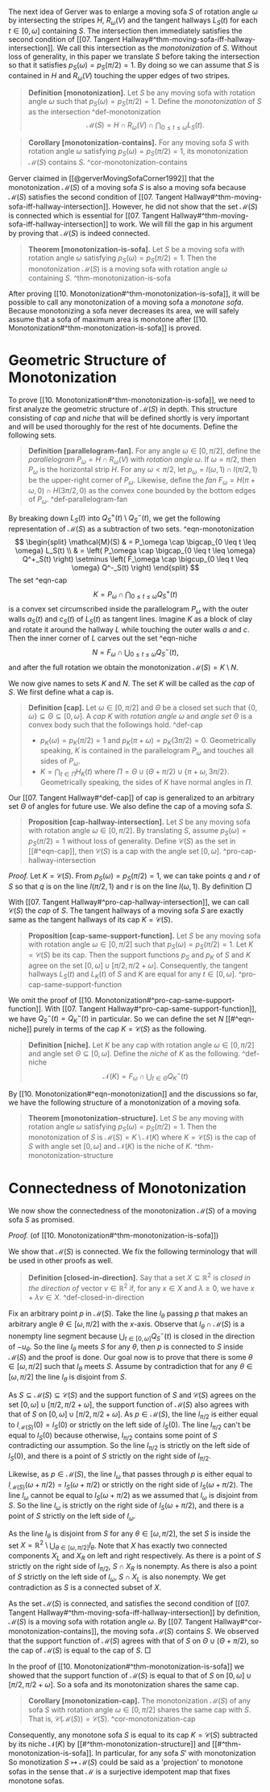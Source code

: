 The next idea of Gerver was to enlarge a moving sofa $S$ of rotation angle $\omega$ by intersecting the stripes $H$, $R_\omega(V)$ and the tangent hallways $L_S(t)$ for each $t \in [0, \omega]$ containing $S$. The intersection then immediately satisfies the second condition of [[07. Tangent Hallway#^thm-moving-sofa-iff-hallway-intersection]]. We call this intersection as the _monotonization_ of $S$. Without loss of generality, in this paper we translate $S$ before taking the intersection so that it satisfies $p_S(\omega) = p_S(\pi/2) = 1$. By doing so we can assume that $S$ is contained in $H$ and $R_\omega(V)$ touching the upper edges of two stripes.

> __Definition [monotonization].__ Let $S$ be any moving sofa with rotation angle $\omega$ such that $p_S(\omega) = p_S(\pi/2) = 1$. Define the _monotonization_ of $S$ as the intersection ^def-monotonization
$$
\mathcal{M}(S) = H \cap R_\omega(V) \cap \bigcap_{0 \leq t \leq \omega} L_S(t).
$$

> __Corollary [monotonization-contains].__ For any moving sofa $S$ with rotation angle $\omega$ satisfying $p_S(\omega) = p_S(\pi/2) = 1$, its monotonization $\mathcal{M}(S)$ contains $S$. ^cor-monotonization-contains

Gerver claimed in [[@gerverMovingSofaCorner1992]] that the monotonization $\mathcal{M}(S)$ of a moving sofa $S$ is also a moving sofa because $\mathcal{M}(S)$ satisfies the second condition of [[07. Tangent Hallway#^thm-moving-sofa-iff-hallway-intersection]]. However, he did not show that the set $\mathcal{M}(S)$ is connected which is essential for [[07. Tangent Hallway#^thm-moving-sofa-iff-hallway-intersection]] to work. We will fill the gap in his argument by proving that $\mathcal{M}(S)$ is indeed connected.

> __Theorem [monotonization-is-sofa].__ Let $S$ be a moving sofa with rotation angle $\omega$ satisfying $p_S(\omega) = p_S(\pi/2) = 1$. Then the monotonization $\mathcal{M}(S)$ is a moving sofa with rotation angle $\omega$ containing $S$. ^thm-monotonization-is-sofa

After proving [[10. Monotonization#^thm-monotonization-is-sofa]], it will be possible to call any monotonization of a moving sofa a _monotone sofa_. Because monotonizing a sofa never decreases its area, we will safely assume that a sofa of maximum area is monotone after [[10. Monotonization#^thm-monotonization-is-sofa]] is proved.

# Geometric Structure of Monotonization

To prove [[10. Monotonization#^thm-monotonization-is-sofa]], we need to first analyze the geometric structure of $\mathcal{M}(S)$ in depth. This structure consisting of _cap_ and _niche_ that will be defined shortly is very important and will be used thoroughly for the rest of hte documents. Define the following sets. 

> __Definition [parallelogram-fan].__ For any angle $\omega \in [0, \pi/2]$, define the _parallelogram_ $P_\omega = H \cap R_\omega(V)$ with _rotation angle_ $\omega$. If $\omega = \pi / 2$, then $P_\omega$ is the horizontal strip $H$. For any $\omega < \pi / 2$, let $p_{\omega} = l(\omega, 1) \cap l(\pi/2, 1)$ be the upper-right corner of $P_\omega$. Likewise, define the _fan_ $F_\omega = H(\pi+\omega, 0) \cap H(3\pi/2, 0)$ as the convex cone bounded by the bottom edges of $P_\omega$. ^def-parallelogram-fan

By breaking down $L_S(t)$ into $Q_S^+(t) \setminus Q_S^-(t)$, we get the following representation of $\mathcal{M}(S)$ as a subtraction of two sets. ^eqn-monotonization
$$
\begin{split}
\mathcal{M}(S) & = P_\omega \cap \bigcap_{0 \leq t \leq \omega} L_S(t)  \\
& =
\left( P_\omega \cap \bigcap_{0 \leq t \leq \omega} Q^+_S(t) \right) \setminus \left( F_\omega \cap \bigcup_{0 \leq t \leq \omega} Q^-_S(t) \right)
\end{split}
$$
The set ^eqn-cap
$$
K = P_\omega \cap \bigcap_{0 \leq t \leq \omega} Q^+_S(t)
$$
is a convex set circumscribed inside the parallelogram $P_\omega$ with the outer walls $a_S(t)$ and $c_S(t)$ of $L_S(t)$ as tangent lines. Imagine $K$ as a block of clay and rotate it around the hallway $L$ while touching the outer walls $a$ and $c$. Then the inner corner of $L$ carves out the set ^eqn-niche
$$
N = F_\omega \cap \bigcup_{0 \leq t \leq \omega} Q^-_S(t),
$$
and after the full rotation we obtain the monotonization $\mathcal{M}(S) = K \setminus N$.

We now give names to sets $K$ and $N$. The set $K$ will be called as the _cap_ of $S$. We first define what a cap is.

> __Definition [cap].__ Let $\omega \in [0, \pi/2]$ and $\Theta$ be a closed set such that $\left\{ 0, \omega \right\} \subseteq \Theta \subseteq [0, \omega]$. A _cap_ $K$ with _rotation angle_ $\omega$ and _angle set_ $\Theta$ is a convex body such that the followings hold. ^def-cap
> 
> - $p_K(\omega) = p_K(\pi/2) = 1$ and $p_K(\pi + \omega) = p_K(3\pi/2) = 0$. Geometrically speaking, $K$ is contained in the parallelogram $P_\omega$ and touches all sides of $P_\omega$.
> - $K = \bigcap_{t \in \Pi} H_K(t)$ where $\Pi = \Theta \cup (\Theta + \pi/2) \cup \{\pi + \omega, 3\pi/2\}$. Geometrically speaking, the sides of $K$ have normal angles in $\Pi$.

Our [[07. Tangent Hallway#^def-cap]] of cap is generalized to an arbitrary set $\Theta$ of angles for future use. We also define the cap of a moving sofa $S$.

> __Proposition [cap-hallway-intersection].__ Let $S$ be any moving sofa with rotation angle $\omega \in [0, \pi/2]$. By translating $S$, assume $p_S(\omega) = p_S(\pi/2) = 1$ without loss of generality. Define $\mathcal{C}(S)$ as the set in [[#^eqn-cap]], then $\mathcal{C}(S)$ is a cap with the angle set $[0, \omega]$. ^pro-cap-hallway-intersection

_Proof._ Let $K = \mathcal{C}(S)$. From $p_S(\omega) = p_S(\pi/2) = 1$, we can take points $q$ and $r$ of $S$ so that $q$ is on the line $l(\pi/2, 1)$ and r is on the line $l(\omega, 1)$. By definition  □

With [[07. Tangent Hallway#^pro-cap-hallway-intersection]], we can call $\mathcal{C}(S)$ the _cap_ of $S$. The tangent hallways of a moving sofa $S$ are exactly same as the tangent hallways of its cap $K = \mathcal{C}(S)$.

> __Proposition [cap-same-support-function].__ Let $S$ be any moving sofa with rotation angle $\omega \in [0, \pi/2]$ such that $p_S(\omega) = p_S(\pi/2) = 1$. Let $K = \mathcal{C}(S)$ be its cap. Then the support functions $p_S$ and $p_K$ of $S$ and $K$ agree on the set $[0, \omega] \cup [\pi/2, \pi/2 + \omega]$. Consequently, the tangent hallways $L_S(t)$ and $L_K(t)$ of $S$ and $K$ are equal for any $t \in [0, \omega]$. ^pro-cap-same-support-function

We omit the proof of [[10. Monotonization#^pro-cap-same-support-function]]. With [[07. Tangent Hallway#^pro-cap-same-support-function]], we have $Q^-_S(t) = Q^-_K(t)$ in particular. So we can define the set $N$ [[#^eqn-niche]] purely in terms of the cap $K = \mathcal{C}(S)$ as the following.

> __Definition [niche].__ Let $K$ be any cap with rotation angle $\omega \in [0, \pi/2]$ and angle set $\Theta \subseteq [0, \omega]$. Define the _niche_ of $K$ as the following. ^def-niche
$$
\mathcal{N}(K) = F_{\omega} \cap \bigcup_{t \in \Theta} Q^-_K(t)
$$

By [[10. Monotonization#^eqn-monotonization]] and the discussions so far, we have the following structure of a monotonization of a moving sofa. 

> __Theorem [monotonization-structure].__ Let $S$ be any moving with rotation angle $\omega$ satisfying $p_S(\omega) = p_S(\pi/2) = 1$. Then the monotonization of $S$ is $\mathcal{M}(S) = K \setminus \mathcal{N}(K)$ where $K = \mathcal{C}(S)$ is the cap of $S$ with angle set $[0, \omega]$ and $\mathcal{N}(K)$ is the niche of $K$. ^thm-monotonization-structure

# Connectedness of Monotonization

We now show the connectedness of the monotonization $\mathcal{M}(S)$ of a moving sofa $S$ as promised. 

_Proof._ (of [[10. Monotonization#^thm-monotonization-is-sofa]])

We show that $\mathcal{M}(S)$ is connected. We fix the following terminology that will be used in other proofs as well.

> __Definition [closed-in-direction].__ Say that a set $X \subseteq \mathbb{R}^2$ is _closed in the direction of_ vector $v \in \mathbb{R}^2$ if, for any $x \in X$ and $\lambda \geq 0$, we have $x + \lambda v \in X$. ^def-closed-in-direction

Fix an arbitrary point $p$ in $\mathcal{M}(S)$. Take the line $l_\theta$ passing $p$ that makes an arbitrary angle $\theta \in [\omega, \pi/2]$ with the $x$-axis. Observe that $l_\theta \cap \mathcal{M}(S)$ is a nonempty line segment because $\bigcup_{t \in [0, \omega]} Q^-_S(t)$ is closed in the direction of $-u_\theta$. So the line $l_\theta$ meets $S$ for any $\theta$, then $p$ is connected to $S$ inside $\mathcal{M}(S)$ and the proof is done. Our goal now is to prove that there is some $\theta \in [\omega, \pi/2]$ such that $l_\theta$ meets $S$. Assume by contradiction that for any $\theta \in [\omega, \pi/2]$ the line $l_\theta$ is disjoint from $S$.

As $S \subseteq \mathcal{M}(S) \subseteq \mathcal{C}(S)$ and the support function of $S$ and $\mathcal{C}(S)$ agrees on the set $[0, \omega] \cup [\pi/2, \pi/2 + \omega]$, the support function of $\mathcal{M}(S)$ also agrees with that of $S$ on $[0, \omega] \cup [\pi/2, \pi/2 + \omega]$. As $p \in \mathcal{M}(S)$, the line $l_{\pi/2}$ is either equal to $l_{\mathcal{M}(S)}(0) = l_S(0)$ or strictly on the left side of $l_{S}(0)$. The line $l_{\pi/2}$ can't be equal to $l_S(0)$ because otherwise, $l_{\pi/2}$ contains some point of $S$ contradicting our assumption. So the line $l_{\pi/2}$ is strictly on the left side of $l_{S}(0)$, and there is a point of $S$ strictly on the right side of $l_{\pi/2}$.

Likewise, as $p \in \mathcal{M}(S)$, the line $l_{\omega}$ that passes through $p$ is either equal to $l_{\mathcal{M}(S)}(\omega + \pi/2) = l_S(\omega + \pi/2)$ or strictly on the right side of $l_S(\omega + \pi/2)$. The line $l_\omega$ cannot be equal to $l_S(\omega + \pi/2)$ as we assumed that $l_\omega$ is disjoint from $S$. So the line $l_{\omega}$ is strictly on the right side of $l_S(\omega + \pi/2)$, and there is a point of $S$ strictly on the left side of $l_{\omega}$.

As the line $l_\theta$ is disjoint from $S$ for any $\theta \in [\omega, \pi/2]$, the set $S$ is inside the set $X = \mathbb{R}^2 \setminus \bigcup_{\theta \in [\omega, \pi/2]} l_\theta$. Note that $X$ has exactly two connected components $X_L$ and $X_R$ on left and right respectively. As there is a point of $S$ strictly on the right side of $l_{\pi/2}$, $S \cap X_R$ is nonempty. As there is also a point of $S$ strictly on the left side of $l_\omega$, $S \cap X_L$ is also nonempty. We get contradiction as $S$ is a connected subset of $X$. 

As the set $\mathcal{M}(S)$ is connected, and satisfies the second condition of [[07. Tangent Hallway#^thm-moving-sofa-iff-hallway-intersection]] by definition, $\mathcal{M}(S)$ is a moving sofa with rotation angle $\omega$. By [[07. Tangent Hallway#^cor-monotonization-contains]], the moving sofa $\mathcal{M}(S)$ contains $S$. We observed that the support function of $\mathcal{M}(S)$ agrees with that of $S$ on $\Theta \cup (\Theta + \pi/2)$, so the cap of $\mathcal{M}(S)$ is equal to the cap of $S$. □

In the proof of [[10. Monotonization#^thm-monotonization-is-sofa]] we showed that the support function of $\mathcal{M}(S)$ is equal to that of $S$ on $[0, \omega] \cup [\pi/2, \pi/2 + \omega]$. So a sofa and its monotonization shares the same cap.

> __Corollary [monotonization-cap].__ The monotonization $\mathcal{M}(S)$ of any sofa $S$ with rotation angle $\omega \in [0, \pi/2]$ shares the same cap with $S$. That is, $\mathcal{C}(\mathcal{M}(S)) = \mathcal{C}(S)$. ^cor-monotonization-cap

Consequently, any monotone sofa $S$ is equal to its cap $K = \mathcal{C}(S)$ subtracted by its niche $\mathcal{N}(K)$ by [[#^thm-monotonization-structure]] and [[#^thm-monotonization-is-sofa]]. In particular, for any sofa $S'$ with monotonization So monotization $S \mapsto \mathcal{M}(S)$ could be said as a 'projection' to monotone sofas in the sense that $\mathcal{M}$ is a surjective idempotent map that fixes monotone sofas.